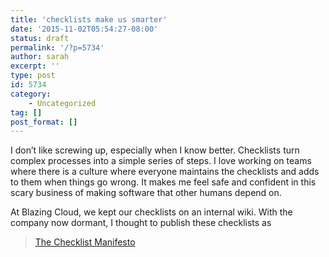 ```yaml
---
title: 'checklists make us smarter'
date: '2015-11-02T05:54:27-08:00'
status: draft
permalink: '/?p=5734'
author: sarah
excerpt: ''
type: post
id: 5734
category:
    - Uncategorized
tag: []
post_format: []
---
```

I don’t like screwing up, especially when I know better. Checklists turn complex processes into a simple series of steps. I love working on teams where there is a culture where everyone maintains the checklists and adds to them when things go wrong. It makes me feel safe and confident in this scary business of making software that other humans depend on.

At Blazing Cloud, we kept our checklists on an internal wiki. With the company now dormant, I thought to publish these checklists as

> [The Checklist Manifesto](http://atulgawande.com/book/the-checklist-manifesto/)

<iframe class="wp-embedded-content" data-secret="xGlPi09Szt" frameborder="0" height="338" loading="lazy" marginheight="0" marginwidth="0" sandbox="allow-scripts" scrolling="no" security="restricted" src="http://atulgawande.com/book/the-checklist-manifesto/embed/#?secret=xGlPi09Szt" style="position: absolute; clip: rect(1px, 1px, 1px, 1px);" title="“The Checklist Manifesto” — Atul Gawande" width="600"></iframe>